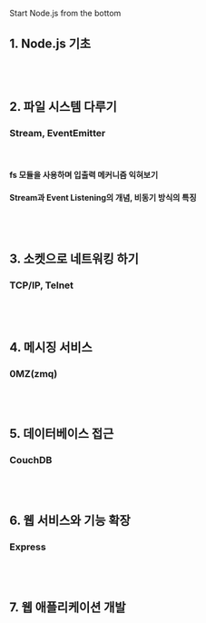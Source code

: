 Start Node.js from the bottom


## 1. Node.js 기초

<br>
<br>

## 2. 파일 시스템 다루기
### Stream, EventEmitter
<br>

#### fs 모듈을 사용하며 입출력 메커니즘 익혀보기
#### Stream과 Event Listening의 개념, 비동기 방식의 특징

<br>
<br>

## 3. 소켓으로 네트워킹 하기
### TCP/IP, Telnet
####

<br><br>

## 4. 메시징 서비스
### 0MZ(zmq)
<br><br>

## 5. 데이터베이스 접근
### CouchDB



<br><br>

## 6. 웹 서비스와 기능 확장

### Express



<br>
<br>

## 7. 웹 애플리케이션 개발


